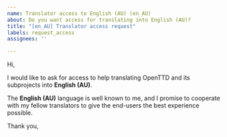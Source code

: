 ```yaml
---
name: Translator access to English (AU) (en_AU)
about: Do you want access for translating into English (AU)?
title: "[en_AU] Translator access request"
labels: request_access
assignees: ''

---
```


<!-- translator: en_AU -->
<!-- Please do not edit the header of this template. -->

Hi,

I would like to ask for access to help translating OpenTTD and its subprojects into **English (AU)**.

The **English (AU)** language is well known to me, and I promise to cooperate with my fellow translators to give the end-users the best experience possible.

<!-- Please do not edit the above message. Do feel free to add a personal note after this line. -->

Thank you,
